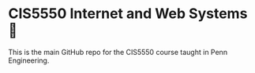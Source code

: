 # CIS5550 Internet and Web Systems 📡
This is the main GitHub repo for the CIS5550 course taught in Penn Engineering.
